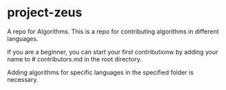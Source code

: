 # project-zeus
A repo for Algorithms.
This is a repo for contributing algorithms in different languages.

If you are a beginner, you can start your first contributionw by adding your name to # contributors.md in the root directory.

Adding algorithms for specific languages in the specified folder is necessary.



